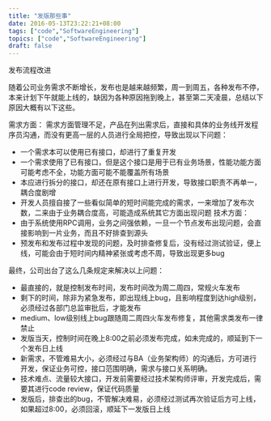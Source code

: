 ```yaml
---
title: "发版那些事"
date: 2016-05-13T23:22:21+08:00
tags: ["code","SoftwareEngineering"]
topics: ["code","SoftwareEngineering"]
draft: false
---
```


发布流程改进

<!--more-->

随着公司业务需求不断增长，发布也是越来越频繁，周一到周五，各种发布不停，本来计划下午就能上线的，缺因为各种原因拖到晚上，甚至第二天凌晨，总结以下原因大概有以下这些。

需求方面：
    需求方面管理不足，产品在列出需求后，直接和具体的业务线开发程序员沟通，而没有更高一层的人员进行全局把控，导致出现以下问题：

- 一个需求本可以使用已有接口，却进行了重复开发 
- 一个需求使用了已有接口，但是这个接口是用于已有业务场景，性能功能方面可能考虑不全，功能方面可能不能覆盖所有场景
- 本应进行拆分的接口，却还在原有接口上进行开发，导致接口职责不再单一，耦合度剧增
- 开发人员擅自接了一些看似简单的短时间能完成的需求，一来增加了发布次数，二来由于业务耦合度高，可能造成系统其它方面出现问题
技术方面：
- 由于系统使用RPC调用，业务之间强依赖，一旦一个节点发布出现问题，会直接影响到一片业务，而且不好排查到源头
- 预发布和发布过程中发现的问题，及时排查修复后，没有经过测试验证，便上线，可能会由于短时间内精神紧张或考虑不周，导致出现更多bug

最终，公司出台了这么几条规定来解决以上问题：

+ 最直接的，就是控制发布时间，发布时间改为周二周四，常规火车发布
+ 剩下的时间，除非为紧急发布，即出现线上bug，且影响程度到达high级别，必须经过各部门总监审批后，才能发布
+ medium、low级别线上bug跟随周二周四火车发布修复，其他需求类发布一律禁止
+ 发版当天，控制时间在晚上8:00之前必须发布完成，如未完成的，顺延到下一个发布日上线
+ 新需求，不管难易大小，必须经过与BA（业务架构师）的沟通后，方可进行开发，保证业务可控，接口范围明确，需求与接口关系明确。
+ 技术难点、流量较大接口，开发前需要经过技术架构师评审，开发完成后，需要其进行code review，保证代码质量
+ 发版后，排查出的bug，不管解决难易，必须经过测试再次验证后方可上线，如果超过8:00，必须回滚，顺延下一发版日上线


